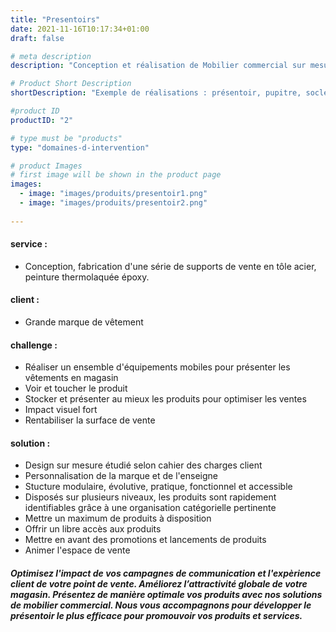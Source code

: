 ```yaml
---
title: "Presentoirs"
date: 2021-11-16T10:17:34+01:00
draft: false

# meta description
description: "Conception et réalisation de Mobilier commercial sur mesure"

# Product Short Description
shortDescription: "Exemple de réalisations : présentoir, pupitre, socle, borne, PLV, mobilier retail, testeur stocker, gondole, meuble de caisse, meuble linéaire"

#product ID
productID: "2"

# type must be "products"
type: "domaines-d-intervention"

# product Images
# first image will be shown in the product page
images:
  - image: "images/produits/presentoir1.png"
  - image: "images/produits/presentoir2.png"
  
---
```


#### service :
* Conception, fabrication d'une série de supports de vente en tôle acier, peinture thermolaquée époxy.

#### client :
* Grande marque de vêtement 

#### challenge :
* Réaliser un ensemble d'équipements mobiles pour présenter les vêtements en magasin
* Voir et toucher le produit
* Stocker et présenter au mieux les produits pour optimiser les ventes
* Impact visuel fort
* Rentabiliser la surface de vente
  
#### solution :
* Design sur mesure étudié selon cahier des charges client
* Personnalisation de la marque et de l'enseigne
* Stucture modulaire, évolutive, pratique, fonctionnel et accessible
* Disposés sur plusieurs niveaux, les produits sont rapidement identifiables grâce à une organisation catégorielle pertinente
* Mettre un maximum de produits à disposition
* Offrir un libre accès aux produits
* Mettre en avant des promotions et lancements de produits
* Animer l'espace de vente

##### Optimisez l'impact de vos campagnes de communication et l'expèrience client de votre point de vente. Améliorez l’attractivité globale de votre magasin. Présentez de manière optimale vos produits avec nos solutions de mobilier commercial. Nous  vous accompagnons pour développer le présentoir le plus efficace pour promouvoir vos produits et services.